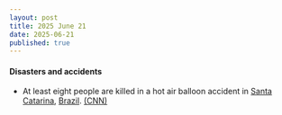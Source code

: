 ```yaml
---
layout: post
title: 2025 June 21
date: 2025-06-21
published: true
---
```



#### Disasters and accidents

* At least eight people are killed in a hot air balloon accident in [Santa Catarina](https://en.wikipedia.org/wiki/Santa_Catarina_%28state%29 "Santa Catarina (state)"), [Brazil](https://en.wikipedia.org/wiki/Brazil "Brazil"). [(CNN)](https://amp.cnn.com/cnn/2025/06/21/americas/dead-hot-air-balloon-accident-brazil-intl)
